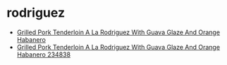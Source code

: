 # rodriguez

 * [Grilled Pork Tenderloin A La Rodriguez With Guava Glaze And Orange Habanero](../../index/g/grilled-pork-tenderloin-a-la-rodriguez-with-guava-glaze-and-orange-habanero-234838.json)
 * [Grilled Pork Tenderloin A La Rodriguez With Guava Glaze And Orange Habanero 234838](../../index/g/grilled-pork-tenderloin-a-la-rodriguez-with-guava-glaze-and-orange-habanero-234838.json)
